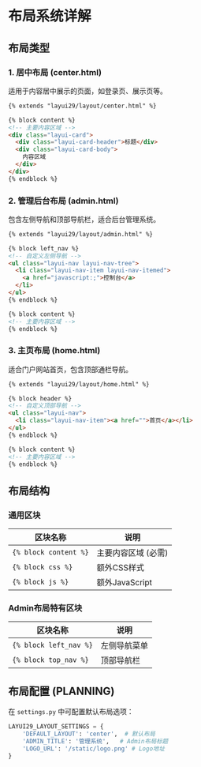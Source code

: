 # 布局系统详解

## 布局类型

### 1. 居中布局 (center.html)
适用于内容居中展示的页面，如登录页、展示页等。

```html
{% extends "layui29/layout/center.html" %}

{% block content %}
<!-- 主要内容区域 -->
<div class="layui-card">
  <div class="layui-card-header">标题</div>
  <div class="layui-card-body">
    内容区域
  </div>
</div>
{% endblock %}
```

### 2. 管理后台布局 (admin.html)
包含左侧导航和顶部导航栏，适合后台管理系统。

```html
{% extends "layui29/layout/admin.html" %}

{% block left_nav %}
<!-- 自定义左侧导航 -->
<ul class="layui-nav layui-nav-tree">
  <li class="layui-nav-item layui-nav-itemed">
    <a href="javascript:;">控制台</a>
  </li>
</ul>
{% endblock %}

{% block content %}
<!-- 主要内容区域 -->
{% endblock %}
```

### 3. 主页布局 (home.html)
适合门户网站首页，包含顶部通栏导航。

```html
{% extends "layui29/layout/home.html" %}

{% block header %}
<!-- 自定义顶部导航 -->
<ul class="layui-nav">
  <li class="layui-nav-item"><a href="">首页</a></li>
</ul>
{% endblock %}

{% block content %}
<!-- 主要内容区域 -->
{% endblock %}
```

## 布局结构

### 通用区块
| 区块名称              | 说明                |
| --------------------- | ------------------- |
| `{% block content %}` | 主要内容区域 (必需) |
| `{% block css %}`     | 额外CSS样式         |
| `{% block js %}`      | 额外JavaScript      |

### Admin布局特有区块
| 区块名称               | 说明         |
| ---------------------- | ------------ |
| `{% block left_nav %}` | 左侧导航菜单 |
| `{% block top_nav %}`  | 顶部导航栏   |

## 布局配置 (PLANNING)

在 `settings.py` 中可配置默认布局选项：

```python
LAYUI29_LAYOUT_SETTINGS = {
    'DEFAULT_LAYOUT': 'center',  # 默认布局
    'ADMIN_TITLE': '管理系统',   # Admin布局标题
    'LOGO_URL': '/static/logo.png' # Logo地址
}
```